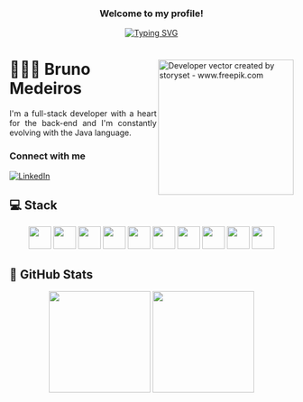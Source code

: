 <span align="center">
  
### Welcome to my profile!

<a href="https://git.io/typing-svg"><img src="https://readme-typing-svg.demolab.com/?font=Fira+Code&weight=600&size=25&duration=2500&pause=500&color=D8031B&center=true&vCenter=true&width=550&height=40&lines=I'm+Bruno+Medeiros%F0%9F%91%A8%F0%9F%8F%BB%E2%80%8D%F0%9F%92%BB;Java+developer." alt="Typing SVG" /></a>

</span>


<div>

  <img align="right" alt="Developer vector created by storyset - www.freepik.com" height="240em" src="https://github.com/BrunoMedeiros14/BrunoMedeiros14/assets/100999610/815a8108-6dfe-48da-b498-c8f86b8dca89"/>

# 🧑🏻‍💻 Bruno Medeiros

  <p align="justify">
    I'm a full-stack developer with a heart for the back-end and I'm constantly evolving with the Java language.
  </p>
  
  <h3 align="left">Connect with me</h3>

  [![LinkedIn](https://img.shields.io/badge/-LinkedIn-000?style=for-the-badge&logo=linkedin&logoColor=D8031B&color:FFF 'Linkedin profile')](https://www.linkedin.com/in/brunomedeiros14/)
<!-- [![Portifolio](https://img.shields.io/badge/Portfolio-000?style=for-the-badge&logo=github&logoColor=D8031B)]() -->
</div>

## 💻 Stack

<div align="center">
  
<img width="40" background="red" src="https://cdn.jsdelivr.net/gh/devicons/devicon/icons/java/java-original.svg" />
<img width="40" background="red" src="https://cdn.jsdelivr.net/gh/devicons/devicon/icons/spring/spring-original.svg" />
<img width="40" background="red" src="https://cdn.jsdelivr.net/gh/devicons/devicon/icons/kotlin/kotlin-original.svg" />
<img width="40" background="red" src="https://cdn.jsdelivr.net/gh/devicons/devicon/icons/html5/html5-original.svg" />
<img width="40" background="red" src="https://cdn.jsdelivr.net/gh/devicons/devicon/icons/css3/css3-original.svg" />
<img width="40" background="red" src="https://cdn.jsdelivr.net/gh/devicons/devicon/icons/javascript/javascript-original.svg" />
<img width="40" background="red" src="https://cdn.jsdelivr.net/gh/devicons/devicon/icons/typescript/typescript-original.svg" />
<img width="40" background="red" src="https://cdn.jsdelivr.net/gh/devicons/devicon/icons/nodejs/nodejs-original.svg" />
<img width="40" background="red" src="https://cdn.jsdelivr.net/gh/devicons/devicon/icons/python/python-original.svg" />
<img width="40" background="red" src="https://cdn.jsdelivr.net/gh/devicons/devicon/icons/docker/docker-original.svg" />
  
</div>

## 💫 GitHub Stats

<div align="center">

[<img height="180em" src="https://github-readme-stats.vercel.app/api?username=BrunoMedeiros14&theme=transparent&border_radius=4&title_color=ff001cff&text_color=808080&show_icons=true&icon_color=afb100"/>](https://github.com/BrunoMedeiros14)
[<img height="180em" src="https://github-readme-stats.vercel.app/api/top-langs/?username=BrunoMedeiros14&theme=transparent&title_color=ff001cff&text_color=808080&icon_color=afb100&layout=compact&border_radius=4"/>](https://github.com/BrunoMedeiros14)

</div>
